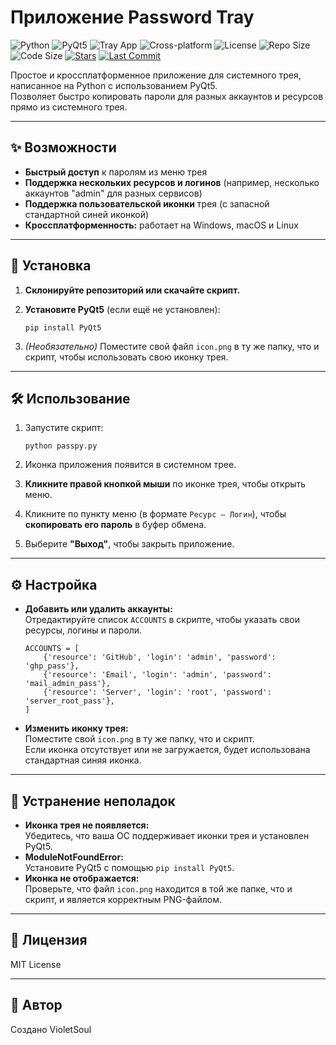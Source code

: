 # Приложение Password Tray

![Python](https://img.shields.io/badge/Python-3776AB?style=flat&logo=python&logoColor=white)
![PyQt5](https://img.shields.io/badge/PyQt5-41CD52?style=flat&logo=qt&logoColor=white)
![Tray App](https://img.shields.io/badge/Tray_App-✓-blue)
![Cross-platform](https://img.shields.io/badge/Cross--platform-✓-brightgreen)
![License](https://img.shields.io/badge/License-MIT-blue)
![Repo Size](https://img.shields.io/github/repo-size/VioletSoul/PassPy)
![Code Size](https://img.shields.io/github/languages/code-size/VioletSoul/PassPy)
[![Stars](https://img.shields.io/github/stars/VioletSoul/PassPy.svg?style=social)](https://github.com/VioletSoul/PassPy)
[![Last Commit](https://img.shields.io/github/last-commit/VioletSoul/PassPy.svg)](https://github.com/VioletSoul/PassPy/commits/main)

Простое и кроссплатформенное приложение для системного трея, написанное на Python с использованием PyQt5.  
Позволяет быстро копировать пароли для разных аккаунтов и ресурсов прямо из системного трея.

---

## ✨ Возможности

- **Быстрый доступ** к паролям из меню трея
- **Поддержка нескольких ресурсов и логинов** (например, несколько аккаунтов "admin" для разных сервисов)
- **Поддержка пользовательской иконки** трея (с запасной стандартной синей иконкой)
- **Кроссплатформенность:** работает на Windows, macOS и Linux

---

## 🚀 Установка

1. **Склонируйте репозиторий или скачайте скрипт.**
2. **Установите PyQt5** (если ещё не установлен):

    ```
    pip install PyQt5
    ```

3. *(Необязательно)* Поместите свой файл `icon.png` в ту же папку, что и скрипт, чтобы использовать свою иконку трея.

---

## 🛠️ Использование

1. Запустите скрипт:

    ```
    python passpy.py
    ```

2. Иконка приложения появится в системном трее.
3. **Кликните правой кнопкой мыши** по иконке трея, чтобы открыть меню.
4. Кликните по пункту меню (в формате `Ресурс — Логин`), чтобы **скопировать его пароль** в буфер обмена.
5. Выберите **"Выход"**, чтобы закрыть приложение.

---

## ⚙️ Настройка

- **Добавить или удалить аккаунты:**  
  Отредактируйте список `ACCOUNTS` в скрипте, чтобы указать свои ресурсы, логины и пароли.

    ```
    ACCOUNTS = [
        {'resource': 'GitHub', 'login': 'admin', 'password': 'ghp_pass'},
        {'resource': 'Email', 'login': 'admin', 'password': 'mail_admin_pass'},
        {'resource': 'Server', 'login': 'root', 'password': 'server_root_pass'},
    ]
    ```

- **Изменить иконку трея:**  
  Поместите свой `icon.png` в ту же папку, что и скрипт.  
  Если иконка отсутствует или не загружается, будет использована стандартная синяя иконка.

---

## 🐞 Устранение неполадок

- **Иконка трея не появляется:**  
  Убедитесь, что ваша ОС поддерживает иконки трея и установлен PyQt5.
- **ModuleNotFoundError:**  
  Установите PyQt5 с помощью `pip install PyQt5`.
- **Иконка не отображается:**  
  Проверьте, что файл `icon.png` находится в той же папке, что и скрипт, и является корректным PNG-файлом.

---

## 📄 Лицензия

MIT License

---

## 👤 Автор

Создано VioletSoul